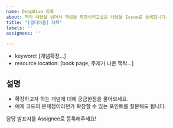 ```yaml
---
name: DeepDive 등록
about: 책의 내용을 넘어서 개념을 확장시키고싶은 내용을 Issue로 등록합니다.
title: "[챕터이름] 제목"
labels: ''
assignees: ''

---
```


- keyword: [개념확장...]
- resource location: [book page, 주제가 나온 맥락...]

## 설명

- 확장하고자 하는 개념에 대해 궁금한점을 물어보세요.
- 예제 코드의 문제점이라던가 확장할 수 있는 포인트를 질문해도 됩니다.

담당 발표자를 Assignee로 등록해주세요!
